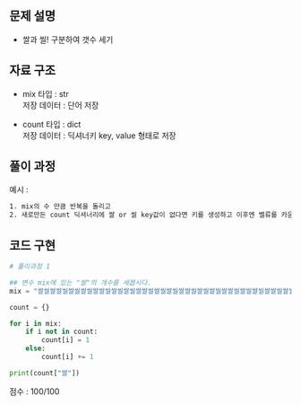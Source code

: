 ## 문제 설명

- 쌀과 씰! 구분하여 갯수 세기<br>


## 자료 구조
- mix
타입 : str<br>
저장 데이터 : 단어 저장<br>

- count 
타입 : dict<br>
저장 데이터 : 딕셔너키 key, value 형태로 저장<br>


## 풀이 과정
예시 :
```txt
1. mix의 수 만큼 반복을 돌리고
2. 새로만든 count 딕셔너리에 쌀 or 씰 key값이 없다면 키를 생성하고 이후엔 벨류를 카운팅
```

## 코드 구현
```python
# 풀이과정 1

## 변수 mix에 있는 "쌀"의 개수를 세봅시다.
mix = "쌀씰쌀쌀씰쌀씰쌀씰쌀쌀씰쌀씰쌀씰쌀쌀씰쌀씰쌀씰쌀쌀씰쌀씰쌀씰쌀쌀씰쌀씰쌀씰쌀쌀씰쌀씰쌀씰쌀쌀씰쌀씰쌀씰쌀쌀씰쌀씰쌀씰쌀쌀씰쌀씰쌀씰쌀쌀씰쌀씰쌀씰쌀쌀씰쌀씰쌀씰쌀쌀씰쌀씰쌀씰쌀쌀씰쌀씰쌀씰쌀쌀씰쌀씰쌀씰쌀쌀씰쌀씰쌀씰쌀쌀씰쌀씰쌀씰쌀쌀씰쌀씰쌀씰쌀쌀씰쌀씰쌀씰쌀쌀씰쌀씰쌀씰쌀쌀씰쌀씰쌀씰쌀쌀씰쌀씰쌀씰쌀쌀씰쌀씰쌀씰쌀쌀씰쌀씰쌀씰쌀쌀씰쌀씰쌀씰쌀쌀씰쌀씰쌀씰쌀쌀씰쌀씰쌀씰쌀쌀씰쌀씰쌀씰쌀쌀씰쌀씰쌀씰쌀쌀씰쌀씰쌀씰쌀쌀씰쌀씰쌀씰쌀쌀씰쌀씰쌀씰쌀쌀씰쌀씰쌀씰쌀쌀씰쌀씰쌀씰쌀쌀씰쌀씰쌀씰쌀쌀씰쌀씰쌀씰쌀쌀씰쌀씰쌀씰쌀쌀씰쌀씰쌀씰쌀쌀씰쌀씰쌀씰쌀쌀씰쌀씰쌀씰쌀쌀씰쌀씰쌀씰쌀쌀씰쌀씰쌀씰쌀쌀씰쌀씰쌀씰쌀쌀씰쌀씰쌀씰쌀쌀씰쌀씰쌀씰쌀쌀씰쌀씰쌀씰쌀쌀씰쌀씰쌀씰쌀쌀씰쌀씰쌀씰쌀쌀씰쌀씰쌀씰쌀쌀씰쌀씰쌀씰쌀쌀씰쌀씰쌀씰쌀쌀씰쌀씰쌀씰쌀쌀씰쌀씰쌀씰쌀쌀씰쌀씰쌀씰쌀쌀씰쌀씰쌀씰쌀쌀씰쌀씰쌀씰쌀쌀씰쌀씰쌀씰쌀쌀씰쌀씰쌀씰쌀쌀씰쌀씰쌀씰쌀쌀씰쌀씰쌀씰쌀쌀씰쌀씰쌀씰쌀쌀씰쌀씰쌀씰쌀쌀씰쌀씰쌀씰쌀쌀씰쌀씰쌀씰쌀쌀씰쌀씰쌀씰쌀쌀씰쌀씰쌀씰쌀쌀씰쌀씰쌀씰쌀쌀씰쌀씰쌀씰쌀쌀씰쌀씰쌀씰쌀쌀씰쌀씰쌀씰쌀쌀씰쌀씰쌀씰쌀쌀씰쌀씰쌀씰쌀쌀씰쌀씰쌀씰쌀쌀씰쌀씰쌀씰쌀쌀씰쌀씰쌀씰쌀쌀씰쌀씰"

count = {}

for i in mix:
    if i not in count:
        count[i] = 1
    else:
        count[i] += 1

print(count["쌀"])

```


점수 : 100/100 <br>
